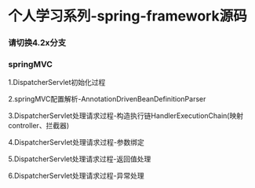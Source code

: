 <h1>个人学习系列-spring-framework源码</h1>
<h3>请切换4.2x分支</h3>
<h3>springMVC</h3>
<p>1.DispatcherServlet初始化过程</p>
<p>2.springMVC配置解析-AnnotationDrivenBeanDefinitionParser
<p>3.DispatcherServlet处理请求过程-构造执行链HandlerExecutionChain(映射controller、拦截器)</p>
<p>4.DispatcherServlet处理请求过程-参数绑定</p>
<p>5.DispatcherServlet处理请求过程-返回值处理</p>
<p>6.DispatcherServlet处理请求过程-异常处理</p>
 
